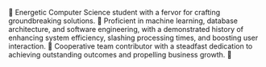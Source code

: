 🚀 Energetic Computer Science student with a fervor for crafting groundbreaking solutions. 
🧠 Proficient in machine learning, database architecture, and software engineering, with a demonstrated history of enhancing system efficiency, 
slashing processing times, and boosting user interaction. 
🤝 Cooperative team contributor with a steadfast dedication to achieving outstanding outcomes and propelling business growth. 🌟

